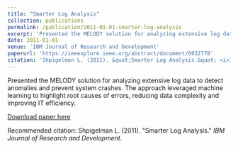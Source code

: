 ```yaml
---
title: "Smarter Log Analysis"
collection: publications
permalink: /publication/2011-01-01-smarter-log-analysis
excerpt: 'Presented the MELODY solution for analyzing extensive log data to detect anomalies and prevent system crashes. The approach leveraged machine learning to highlight root causes of errors, reducing data complexity and improving IT efficiency.'
date: 2011-01-01
venue: 'IBM Journal of Research and Development'
paperurl: 'https://ieeexplore.ieee.org/abstract/document/6032778'
citation: 'Shpigelman L. (2011). &quot;Smarter Log Analysis.&quot; <i>IBM Journal of Research and Development</i>.'
---
```

Presented the MELODY solution for analyzing extensive log data to detect anomalies and prevent system crashes. The approach leveraged machine learning to highlight root causes of errors, reducing data complexity and improving IT efficiency.

[Download paper here](https://ieeexplore.ieee.org/abstract/document/6032778)

Recommended citation: Shpigelman L. (2011). "Smarter Log Analysis." <i>IBM Journal of Research and Development</i>.